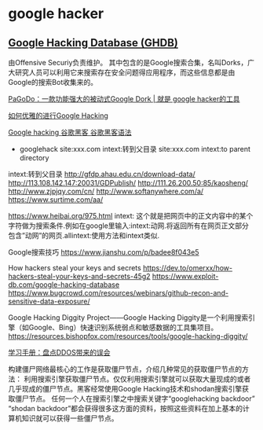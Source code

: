 # google hacker

## [Google Hacking Database (GHDB)](https://www.exploit-db.com/google-hacking-database)

由Offensive Securiy负责维护。
其中包含的是Google搜索合集，名叫Dorks，广大研究人员可以利用它来搜索存在安全问题得应用程序，而这些信息都是由Google的搜索Bot收集来的。

[PaGoDo：一款功能强大的被动式Google Dork | 就是 google hacker的工具](https://www.freebuf.com/articles/web/250817.html)

[如何优雅的进行Google Hacking](https://www.heibai.org/post/984.html)

[Google hacking 谷歌黑客 谷歌黑客语法](https://www.ddosi.com/b88/)

+ googlehack
site:xxx.com intext:转到父目录
site:xxx.com intext:to parent directory

intext:转到父目录
http://gfdp.ahau.edu.cn/download-data/
http://113.108.142.147:20031/GDPublish/
http://111.26.200.50:85/kaosheng/
http://www.zjpjqy.com/cn/
http://www.softanywhere.com/a/
https://www.surtime.com/aa/

https://www.heibai.org/975.html
intext:
这个就是把网页中的正文内容中的某个字符做为搜索条件.例如在google里输入:intext:动网.将返回所有在网页正文部分包含”动网”的网页.allintext:使用方法和intext类似.

Google搜索技巧
https://www.jianshu.com/p/badee8f043e5

How hackers steal your keys and secrets
https://dev.to/omerxx/how-hackers-steal-your-keys-and-secrets-45g2
https://www.exploit-db.com/google-hacking-database
https://www.bugcrowd.com/resources/webinars/github-recon-and-sensitive-data-exposure/

Google Hacking Diggity Project——Google Hacking Diggity是一个利用搜索引擎（如Google、Bing）快速识别系统弱点和敏感数据的工具集项目。
https://resources.bishopfox.com/resources/tools/google-hacking-diggity/

[学习手册：盘点DDOS带来的误会](http://blog.nsfocus.net/inventory-ddos-errors/)

构建僵尸网络最核心的工作是获取僵尸节点，介绍几种常见的获取僵尸节点的方法：
利用搜索引擎获取僵尸节点。仅仅利用搜索引擎就可以获取大量现成的或者几乎现成的僵尸节点。黑客经常使用Google Hacking技术和shodan搜索引擎获取僵尸节点。
任何一个人在搜索引擎之中搜索关键字“googlehacking backdoor”
“shodan backdoor”都会获得很多这方面的资料，按照这些资料在加上基本的计算机知识就可以获得一些僵尸节点。